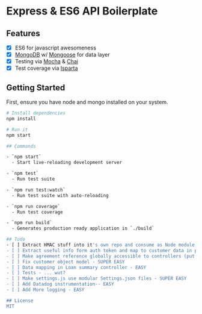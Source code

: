 # Express & ES6 API Boilerplate


## Features
- [x] ES6 for javascript awesomeness
- [x] [MongoDB](https://www.mongodb.com/) w/ [Mongoose](http://mongoosejs.com/) for data layer
- [x] Testing via [Mocha](https://mochajs.org/) & [Chai](http://chaijs.com/)
- [x] Test coverage via [Isparta](https://github.com/douglasduteil/isparta)

## Getting Started
First, ensure you have node and mongo installed on your system.

```sh
# Install dependencies
npm install

# Run it
npm start

## Commands

- `npm start`
  - Start live-reloading development server

- `npm test`
  - Run test suite

- `npm run test:watch`
  - Run test suite with auto-reloading

- `npm run coverage`
  - Run test coverage

- `npm run build`
  - Generates production ready application in `./build`

## Todo
- [ ] Extract HMAC stuff into it's own repo and consume as Node module - Nearly easy
- [ ] Extract useful info form auth token and map to customer data in persistence - Middlewate probs - EASY-ish
- [ ] Make agreement reference globally accessible to controllers (put in req object) - EASY
- [ ] Fix customer object model - SUPER EASY
- [ ] Data mapping in Loan summary controller - EASY
- [ ] Tests - ... wut?
- [ ] Make settings.js use modular Settings.json files - SUPER EASY
- [ ] Add Datadog instrumentation-- EASY
- [ ] Add More logging - EASY

## License
MIT